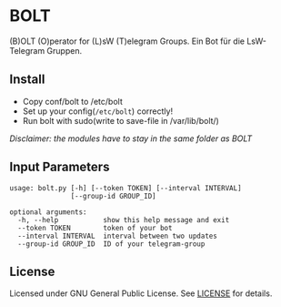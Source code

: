 # BOLT
(B)OLT (O)perator for (L)sW (T)elegram Groups. Ein Bot für die LsW-Telegram Gruppen.


Install
-------

- Copy conf/bolt to /etc/bolt
- Set up your config(`/etc/bolt`) correctly!
- Run bolt with sudo(write to save-file in /var/lib/bolt/)


*Disclaimer: the modules have to stay in the same folder as BOLT*

Input Parameters
----------------

```
usage: bolt.py [-h] [--token TOKEN] [--interval INTERVAL]
               [--group-id GROUP_ID]

optional arguments:
  -h, --help           show this help message and exit
  --token TOKEN        token of your bot
  --interval INTERVAL  interval between two updates
  --group-id GROUP_ID  ID of your telegram-group
```


License
-------
Licensed under GNU General Public License.
See [LICENSE](./LICENSE) for details.
